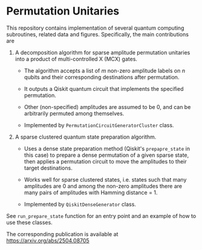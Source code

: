 # Permutation Unitaries

This repository contains implementation of several quantum computing subroutines, related data and figures. 
Specifically, the main contributions are

1. A decomposition algorithm for sparse amplitude permutation unitaries into a product of multi-controlled X (MCX) gates.

    - The algorithm accepts a list of $m$ non-zero amplitude labels on $n$ qubits and their corresponding destinations after permutation.
    
    - It outputs a Qiskit quantum circuit that implements the specified permutation.
    
    - Other (non-specified) amplitudes are assumed to be 0, and can be arbitrarily permuted among themselves.

    - Implemented by `PermutationCircuitGeneratorCluster` class.

2. A sparse clustered quantum state preparation algorithm.

    - Uses a dense state preparation method (Qiskit's `prepapre_state` in this case) to prepare a dense permutation of a given sparse state, 
      then applies a permutation circuit to move the amplitudes to their target destinations. 

    - Works well for sparse clustered states, i.e. states such that many amplitudes are 0 and 
      among the non-zero amplitudes there are many pairs of amplitudes with Hamming distance = 1.

    - Implemented by `QiskitDenseGenerator` class.

See `run_prepare_state` function for an entry point and an example of how to use these classes.

The corresponding publication is available at https://arxiv.org/abs/2504.08705
